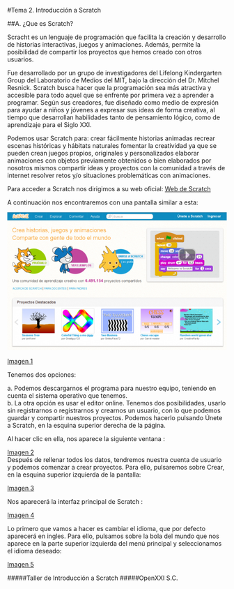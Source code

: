 #Tema 2. Introducción a Scratch
  
##A. ¿Que es Scratch?
  
Scracht es un lenguaje de programación que facilita la creación y desarrollo de historias interactivas, juegos y animaciones. Además, permite la posibilidad de compartir los proyectos que hemos creado con otros usuarios.

Fue desarrollado por un grupo de investigadores del Lifelong Kindergarten Group del Laboratorio de Medios del MIT, bajo la dirección del Dr. Mitchel Resnick.
Scratch busca hacer que la programación sea más atractiva y accesible para todo aquel que se enfrente por primera vez a aprender a programar. Según sus creadores, fue diseñado como medio de expresión para ayudar a niños y jóvenes a expresar sus ideas de forma creativa, al tiempo que desarrollan habilidades tanto de pensamiento lógico, como de aprendizaje para el Siglo XXI.
  
Podemos usar Scratch para: crear fácilmente historias animadas recrear escenas históricas y hábitats naturales
fomentar la creatividad ya que se pueden crean juegos propios, originales y personalizados elaborar animaciones con objetos previamente obtenidos o bien elaborados por nosotros mismos compartir ideas y proyectos con la comunidad a través de internet resolver retos y/o situaciones problemáticas con animaciones.
  
Para acceder a Scratch nos dirigimos a su web oficial: [Web de Scratch](http://scratch.mit.edu/)  
    
A continuación nos encontraremos con una pantalla similar a esta: 
  
![1.jpg](images/1.jpg)
  
[Imagen 1](images/1.jpg)
  
Tenemos dos opciones:  
  
a. Podemos descargarnos el programa para nuestro equipo, teniendo en cuenta el sistema operativo
que tenemos.  
b. La otra opción es usar el editor online. Tenemos dos posibilidades, usarlo sin registrarnos o
registrarnos y crearnos un usuario, con lo que podemos guardar y compartir nuestros proyectos.
Podemos hacerlo pulsando Únete a Scratch, en la esquina superior derecha de la página.
  
Al hacer clic en ella, nos aparece la siguiente ventana :
  
[Imagen 2](images/2.png)  
Después de rellenar todos los datos, tendremos nuestra cuenta de usuario y podemos comenzar a crear proyectos. Para ello, pulsaremos sobre Crear, en la esquina superior izquierda de la pantalla:
  
[Imagen 3](images/3.png)
  
Nos aparecerá la interfaz principal de Scratch :
  
[Imagen 4](images/4.png)  
  
Lo primero que vamos a hacer es cambiar el idioma, que por defecto aparecerá en ingles.
Para ello, pulsamos sobre la bola del mundo que nos aparece en la parte superior izquierda del menú principal y seleccionamos el idioma deseado:
  
[Imagen 5](images/5.png)  
  
#####Taller de Introducción a Scratch
#####OpenXXI S.C.
